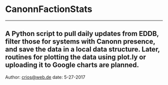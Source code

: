 # CanonnFactionStats
--------------------------------------------------------------
A Python script to pull daily updates from EDDB, filter those for systems with Canonn presence,
and save the data in a local data structure.
Later, routines for plotting the data using plot.ly or uploading it to Google charts are planned.
--------------------------------------------------------------
Author: crios@web.de
date: 5-27-2017
